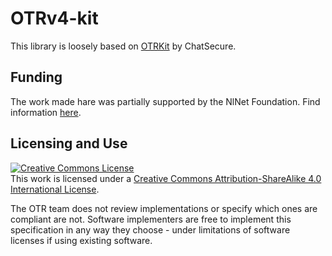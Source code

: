 # OTRv4-kit

This library is loosely based on [OTRKit](https://github.com/ChatSecure/OTRKit)
by ChatSecure.

## Funding

The work made hare was partially supported by the NlNet Foundation.
Find information [here](https://nlnet.nl/project/OTR4/).

## Licensing and Use

<a rel="license" href="http://creativecommons.org/licenses/by-sa/4.0/"><img alt="Creative Commons License" style="border-width:0" src="https://i.creativecommons.org/l/by-sa/4.0/88x31.png" /></a><br />This work is licensed under a <a rel="license" href="http://creativecommons.org/licenses/by-sa/4.0/">Creative Commons Attribution-ShareAlike 4.0 International License</a>.

The OTR team does not review implementations or specify which ones are compliant
are not. Software implementers are free to implement this specification in any
way they choose - under limitations of software licenses if using existing
software.
